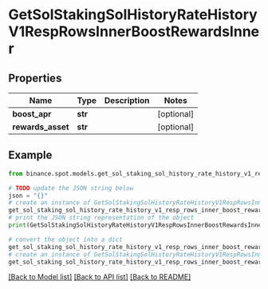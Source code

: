 # GetSolStakingSolHistoryRateHistoryV1RespRowsInnerBoostRewardsInner


## Properties

Name | Type | Description | Notes
------------ | ------------- | ------------- | -------------
**boost_apr** | **str** |  | [optional] 
**rewards_asset** | **str** |  | [optional] 

## Example

```python
from binance.spot.models.get_sol_staking_sol_history_rate_history_v1_resp_rows_inner_boost_rewards_inner import GetSolStakingSolHistoryRateHistoryV1RespRowsInnerBoostRewardsInner

# TODO update the JSON string below
json = "{}"
# create an instance of GetSolStakingSolHistoryRateHistoryV1RespRowsInnerBoostRewardsInner from a JSON string
get_sol_staking_sol_history_rate_history_v1_resp_rows_inner_boost_rewards_inner_instance = GetSolStakingSolHistoryRateHistoryV1RespRowsInnerBoostRewardsInner.from_json(json)
# print the JSON string representation of the object
print(GetSolStakingSolHistoryRateHistoryV1RespRowsInnerBoostRewardsInner.to_json())

# convert the object into a dict
get_sol_staking_sol_history_rate_history_v1_resp_rows_inner_boost_rewards_inner_dict = get_sol_staking_sol_history_rate_history_v1_resp_rows_inner_boost_rewards_inner_instance.to_dict()
# create an instance of GetSolStakingSolHistoryRateHistoryV1RespRowsInnerBoostRewardsInner from a dict
get_sol_staking_sol_history_rate_history_v1_resp_rows_inner_boost_rewards_inner_from_dict = GetSolStakingSolHistoryRateHistoryV1RespRowsInnerBoostRewardsInner.from_dict(get_sol_staking_sol_history_rate_history_v1_resp_rows_inner_boost_rewards_inner_dict)
```
[[Back to Model list]](../README.md#documentation-for-models) [[Back to API list]](../README.md#documentation-for-api-endpoints) [[Back to README]](../README.md)


